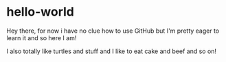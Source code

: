 # hello-world
Hey there, for now i have no clue how to use GitHub but I'm pretty eager to learn it and so here I am!

I also totally like turtles and stuff and I like to eat cake and beef and so on!
